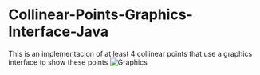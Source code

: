 # Collinear-Points-Graphics-Interface-Java
This is an implementacion of at least 4 collinear points that use a graphics interface to show these points
![Graphics](https://user-images.githubusercontent.com/89735575/191348858-bceb7b3c-e8ec-44da-be9c-38a88fd23a10.jpg)
